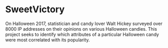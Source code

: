 # SweetVictory
On Halloween 2017, statistician and candy lover Walt Hickey surveyed over 8000 IP addresses on their opinions on various Halloween candies. This project seeks to identify which attributes of a particular Halloween candy were most correlated with its popularity.
